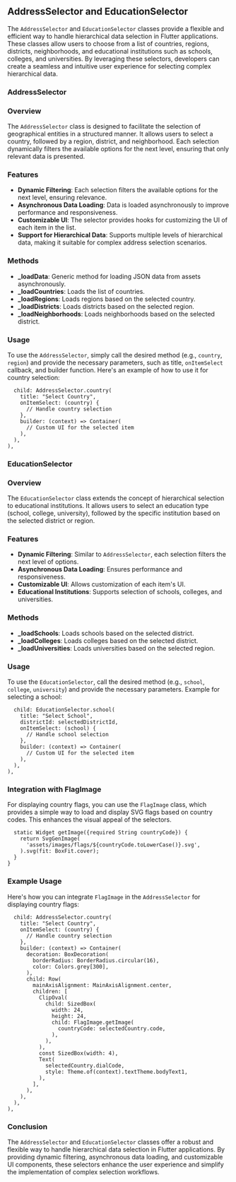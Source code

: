 AddressSelector and EducationSelector
-------------------------------------

The `AddressSelector` and `EducationSelector` classes provide a flexible and efficient way to handle hierarchical data selection in Flutter applications. These classes allow users to choose from a list of countries, regions, districts, neighborhoods, and educational institutions such as schools, colleges, and universities. By leveraging these selectors, developers can create a seamless and intuitive user experience for selecting complex hierarchical data.

### AddressSelector

### Overview

The `AddressSelector` class is designed to facilitate the selection of geographical entities in a structured manner. It allows users to select a country, followed by a region, district, and neighborhood. Each selection dynamically filters the available options for the next level, ensuring that only relevant data is presented.

### Features

-   **Dynamic Filtering**: Each selection filters the available options for the next level, ensuring relevance.
-   **Asynchronous Data Loading**: Data is loaded asynchronously to improve performance and responsiveness.
-   **Customizable UI**: The selector provides hooks for customizing the UI of each item in the list.
-   **Support for Hierarchical Data**: Supports multiple levels of hierarchical data, making it suitable for complex address selection scenarios.

### Methods

-   **_loadData**: Generic method for loading JSON data from assets asynchronously.
-   **_loadCountries**: Loads the list of countries.
-   **_loadRegions**: Loads regions based on the selected country.
-   **_loadDistricts**: Loads districts based on the selected region.
-   **_loadNeighborhoods**: Loads neighborhoods based on the selected district.

### Usage

To use the `AddressSelector`, simply call the desired method (e.g., `country`, `region`) and provide the necessary parameters, such as title, `onItemSelect` callback, and builder function. Here's an example of how to use it for country selection:


```Flexible(
  child: AddressSelector.country(
    title: "Select Country",
    onItemSelect: (country) {
      // Handle country selection
    },
    builder: (context) => Container(
      // Custom UI for the selected item
    ),
  ),
),
```

### EducationSelector

### Overview

The `EducationSelector` class extends the concept of hierarchical selection to educational institutions. It allows users to select an education type (school, college, university), followed by the specific institution based on the selected district or region.

### Features

-   **Dynamic Filtering**: Similar to `AddressSelector`, each selection filters the next level of options.
-   **Asynchronous Data Loading**: Ensures performance and responsiveness.
-   **Customizable UI**: Allows customization of each item's UI.
-   **Educational Institutions**: Supports selection of schools, colleges, and universities.

### Methods

-   **_loadSchools**: Loads schools based on the selected district.
-   **_loadColleges**: Loads colleges based on the selected district.
-   **_loadUniversities**: Loads universities based on the selected region.

### Usage

To use the `EducationSelector`, call the desired method (e.g., `school`, `college`, `university`) and provide the necessary parameters. Example for selecting a school:


```Flexible(
  child: EducationSelector.school(
    title: "Select School",
    districtId: selectedDistrictId,
    onItemSelect: (school) {
      // Handle school selection
    },
    builder: (context) => Container(
      // Custom UI for the selected item
    ),
  ),
),
```

### Integration with FlagImage

For displaying country flags, you can use the `FlagImage` class, which provides a simple way to load and display SVG flags based on country codes. This enhances the visual appeal of the selectors.


```class FlagImage {
  static Widget getImage({required String countryCode}) {
    return SvgGenImage(
      'assets/images/flags/${countryCode.toLowerCase()}.svg',
    ).svg(fit: BoxFit.cover);
  }
}
```

### Example Usage

Here's how you can integrate `FlagImage` in the `AddressSelector` for displaying country flags:


```Flexible(
  child: AddressSelector.country(
    title: "Select Country",
    onItemSelect: (country) {
      // Handle country selection
    },
    builder: (context) => Container(
      decoration: BoxDecoration(
        borderRadius: BorderRadius.circular(16),
        color: Colors.grey[300],
      ),
      child: Row(
        mainAxisAlignment: MainAxisAlignment.center,
        children: [
          ClipOval(
            child: SizedBox(
              width: 24,
              height: 24,
              child: FlagImage.getImage(
                countryCode: selectedCountry.code,
              ),
            ),
          ),
          const SizedBox(width: 4),
          Text(
            selectedCountry.dialCode,
            style: Theme.of(context).textTheme.bodyText1,
          ),
        ],
      ),
    ),
  ),
),
```

### Conclusion

The `AddressSelector` and `EducationSelector` classes offer a robust and flexible way to handle hierarchical data selection in Flutter applications. By providing dynamic filtering, asynchronous data loading, and customizable UI components, these selectors enhance the user experience and simplify the implementation of complex selection workflows.